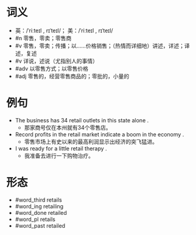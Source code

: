 # 词义
- 英：/ˈriːteɪl , rɪˈteɪl/； 美：/ˈriːteɪl , rɪˈteɪl/
- #n 零售，零卖；零售商
- #v 零售，零卖；传播；以……价格销售；（热情而详细地）讲述，详述；译述，复述
- #v 详说，述说（尤指别人的事情）
- #adv 以零售方式；以零售价格
- #adj 零售的，经营零售商品的；零批的，小量的
# 例句
- The business has 34 retail outlets in this state alone .
	- 那家商号仅在本州就有34个零售店。
- Record profits in the retail market indicate a boom in the economy .
	- 零售市场上有史以来的最高利润显示出经济的突飞猛进。
- I was ready for a little retail therapy .
	- 我准备去进行一下购物治疗。
# 形态
- #word_third retails
- #word_ing retailing
- #word_done retailed
- #word_pl retails
- #word_past retailed
